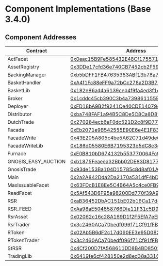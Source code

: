 # Component Implementations (Base 3.4.0)

## Component Addresses

| Contract            | Address                                                                                                               | Version |
| ------------------- | --------------------------------------------------------------------------------------------------------------------- | ------- |
| ActFacet            | [0x0eac15B9Fe585432E48Cf175571D75D111861F43](https://basescan.org/address/0x0eac15B9Fe585432E48Cf175571D75D111861F43) | N/A     |
| AssetRegistry       | [0x3DDe17cfd36e740CB7452cb2F59FC925eACb91aB](https://basescan.org/address/0x3DDe17cfd36e740CB7452cb2F59FC925eACb91aB) | 3.4.0   |
| BackingManager      | [0xb5bDFF1FB47635383ABf13b78a79C8a21aA1b23E](https://basescan.org/address/0xb5bDFF1FB47635383ABf13b78a79C8a21aA1b23E) | 3.4.0   |
| BasketHandler       | [0xA4f1Fc88eFF9a72bCc278a2D3B79cafCc1551fb5](https://basescan.org/address/0xA4f1Fc88eFF9a72bCc278a2D3B79cafCc1551fb5) | 3.4.0   |
| BasketLib           | [0x182e86ad4a6139ced4f9fa4ed3f1cd9e4f7449e7](https://basescan.org/address/0x182e86ad4a6139ced4f9fa4ed3f1cd9e4f7449e7) | N/A     |
| Broker              | [0x1cddc45cb390C3b4a739861155E8ee95b7321eD6](https://basescan.org/address/0x1cddc45cb390C3b4a739861155E8ee95b7321eD6) | 3.4.0   |
| Deployer            | [0xFD18bA9B2f9241Ce40CDE14079c1cDA1502A8D0A](https://basescan.org/address/0xFD18bA9B2f9241Ce40CDE14079c1cDA1502A8D0A) | 3.4.0   |
| Distributor         | [0xba748FAF1a94B5C8De5C8Ca8D87A0906C5B0300c](https://basescan.org/address/0xba748FAF1a94B5C8De5C8Ca8D87A0906C5B0300c) | 3.4.0   |
| DutchTrade          | [0x270284ecb6aF0dc521D2c8f9D77b03EEd2aace90](https://basescan.org/address/0x270284ecb6aF0dc521D2c8f9D77b03EEd2aace90) | 3.4.0   |
| Facade              | [0xEb2071e9B542555E90E6e4E1F83fa17423583991](https://basescan.org/address/0xEb2071e9B542555E90E6e4E1F83fa17423583991) | N/A     |
| FacadeWrite         | [0x43E205A805c4be5A62C71d49de68dF60200548A0](https://basescan.org/address/0x43E205A805c4be5A62C71d49de68dF60200548A0) | N/A     |
| FacadeWriteLib      | [0x186d05580E6B7195323b5dC8c3ee9179Ad086d4C](https://basescan.org/address/0x186d05580E6B7195323b5dC8c3ee9179Ad086d4C) | N/A     |
| Furnace             | [0xE0B810bD674132b553770064Fc90440c5A5f518d](https://basescan.org/address/0xE0B810bD674132b553770064Fc90440c5A5f518d) | 3.4.0   |
| GNOSIS_EASY_AUCTION | [0xb1875Feaeea32Bbb02DE83D81772e07E37A40f02](https://basescan.org/address/0xb1875Feaeea32Bbb02DE83D81772e07E37A40f02) | N/A     |
| GnosisTrade         | [0x93de153Ba104D15785c8d8af01AE9425960de49e](https://basescan.org/address/0x93de153Ba104D15785c8d8af01AE9425960de49e) | 3.4.0   |
| Main                | [0x2a2A842Dda2Da2170a531dfF4bD4A821321e4485](https://basescan.org/address/0x2a2A842Dda2Da2170a531dfF4bD4A821321e4485) | 3.4.0   |
| MaxIssuableFacet    | [0x63FDcB1E8Ee5C4B64A5c4ce0FB97597917920cb6](https://basescan.org/address/0x63FDcB1E8Ee5C4B64A5c4ce0FB97597917920cb6) | N/A     |
| ReadFacet           | [0x5Af543D6F95a98200Dd770f39A902Fe793BAeB27](https://basescan.org/address/0x5Af543D6F95a98200Dd770f39A902Fe793BAeB27) | N/A     |
| RSR                 | [0xaB36452DbAC151bE02b16Ca17d8919826072f64a](https://basescan.org/address/0xaB36452DbAC151bE02b16Ca17d8919826072f64a) | 1.0.3   |
| RSR_FEED            | [0xAa98aE504658766Dfe11F31c5D95a0bdcABDe0b1](https://basescan.org/address/0xAa98aE504658766Dfe11F31c5D95a0bdcABDe0b1) | N/A     |
| RsrAsset            | [0x02062c16c28A169D1f2F5EfA7eEDc42c3311ec23](https://basescan.org/address/0x02062c16c28A169D1f2F5EfA7eEDc42c3311ec23) | 3.4.0   |
| RsrTrader           | [0x3c2460ACa70bedf096f71Cf91fFBc0789F08503f](https://basescan.org/address/0x3c2460ACa70bedf096f71Cf91fFBc0789F08503f) | 3.4.0   |
| RToken              | [0x02Ab5B6dF2c17d060EE3e95D08225Ff3A42504a5](https://basescan.org/address/0x02Ab5B6dF2c17d060EE3e95D08225Ff3A42504a5) | 3.4.0   |
| RTokenTrader        | [0x3c2460ACa70bedf096f71Cf91fFBc0789F08503f](https://basescan.org/address/0x3c2460ACa70bedf096f71Cf91fFBc0789F08503f) | 3.4.0   |
| StRSR               | [0x4Cf200D7fA568611DD8B4BD85053ba9419982C7D](https://basescan.org/address/0x4Cf200D7fA568611DD8B4BD85053ba9419982C7D) | 3.4.0   |
| TradingLib          | [0x6419fe6cf428150e2d8ed38a3316b1bb468f79a7](https://basescan.org/address/0x6419fe6cf428150e2d8ed38a3316b1bb468f79a7) | N/A     |
